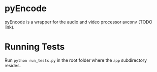 pyEncode
============

pyEncode is a wrapper for the audio and video processor avconv (TODO link).

Running Tests
========
Run `python run_tests.py` in the root folder where the `app` subdirectory resides.